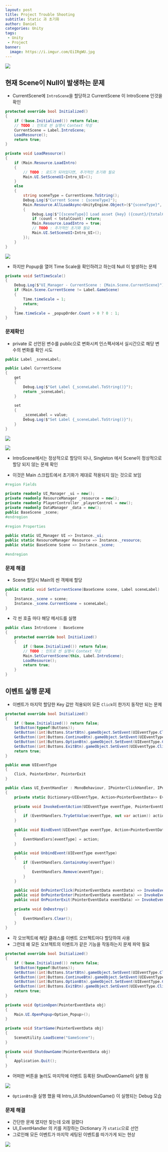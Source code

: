 ```yaml
---
layout: post
title: Project Trouble Shooting
subtitle: Static 과 초기화
author: Daniel
categories: Unity
tags: 
 - Unity
 - Project
banner:
  image: https://i.imgur.com/EiIRgWU.jpg
---
```

![](https://teamsparta.notion.site/image/https%3A%2F%2Fs3-us-west-2.amazonaws.com%2Fsecure.notion-static.com%2F573d499f-80ac-4e49-a243-d5079503ca40%2F3.png?table=block&id=d5e15def-1ac2-420f-9c62-49b36a9a637e&spaceId=83c75a39-3aba-4ba4-a792-7aefe4b07895&width=2000&userId=&cache=v2)

현재 Scene이 Null이 발생하는 문제
--

- CurrentScene에 `IntroScene`을 할당하고 CurrentScene 이 IntroScene 인것을 확인

```csharp
protected override bool Initialized()  
{  
    if (!base.Initialized()) return false;  
    // TODO : 인트로 씬 실행시 Context 작성   
    CurrentScene = Label.IntroScene;  
    LoadResource();  
    return true;  
}  
  
private void LoadResource()  
{  
    if (Main.Resource.LoadIntro)  
    {  
        // TODO : 로드가 되어있다면, 추가적인 초기화 필요  
        Main.UI.SetSceneUI<Intro_UI>();  
    }  
    else  
    {  
        string sceneType = CurrentScene.ToString();  
        Debug.Log($"Current Scene : {sceneType}");  
        Main.Resource.AllLoadAsync<UnityEngine.Object>($"{sceneType}", (key, count, totalCount) =>  
        {  
            Debug.Log($"[{sceneType}] Load asset {key} ({count}/{totalCount})");  
            if (count < totalCount) return;  
            Main.Resource.LoadIntro = true;  
            // TODO : 추가적인 초기화 필요  
            Main.UI.SetSceneUI<Intro_UI>();  
        });    
	}
}
```

![](https://i.imgur.com/EiIRgWU.jpg)

- 하지만 Popup을 열어 Time Scale을 확인하려고 하는데 Null 이 발생하는 문제

```csharp
private void SetTimeScale()  
{  
    Debug.Log($"UI_Manager - CurrentScene : {Main.Scene.CurrentScene}");  
    if (Main.Scene.CurrentScene != Label.GameScene)  
    {        
	    Time.timeScale = 1;  
        return;  
    }    
    Time.timeScale = _popupOrder.Count > 0 ? 0 : 1;  
}
```

### 문제확인

- private 로 선언된 변수를 public으로 변화시켜 인스펙서에서 실시간으로 해당 변수의 변화를 확인 시도

```csharp
public Label _sceneLabel;  

public Label CurrentScene  
{  
    get  
    {  
        Debug.Log($"Get Label {_sceneLabel.ToString()}");  
        return _sceneLabel;  
    }    
    
    set  
    {  
        _sceneLabel = value;  
        Debug.Log($"Set Label {_sceneLabel.ToString()}");  
    }
}
```

![](https://i.imgur.com/JTlqICf.jpg)

![](https://i.imgur.com/TfWEtko.jpg)

- IntroScene에서는 정상적으로 할당이 되나, Singleton 에서 Scene이 정상적으로 할당 되지 않는 문제 확인

- 이것은 Main 스크립트에서 초기화가 제대로 적용되지 않는 것으로 보임

```csharp
#region Fields  
  
private readonly UI_Manager _ui = new();  
private readonly ResourceManager _resource = new();  
private readonly PlayerController _playerControl = new();  
private readonly DataManager _data = new();  
public BaseScene _scene;   
#endregion  
  
#region Properties  
  
public static UI_Manager UI => Instance._ui;  
public static ResourceManager Resource => Instance._resource;  
public static BaseScene Scene => Instance._scene;  
  
#endregion
```


### 문제 해결

- Scene 할당시 Main의 씬 객체에 할당

```csharp
public static void SetCurrentScene(BaseScene scene, Label sceneLabel)  
{  
    Instance._scene = scene;  
    Instance._scene.CurrentScene = sceneLabel;  
}
```

- 각 씬 호출 마다 해당 메서드를 실행

```csharp
public class IntroScene : BaseScene  
{  
    protected override bool Initialized()  
    {        
	    if (!base.Initialized()) return false;  
        // TODO : 인트로 씬 실행시 Context 작성   
		Main.SetCurrentScene(this, Label.IntroScene);  
        LoadResource();  
        return true;  
    }
}
```



이벤트 실행 문제
--

- 이벤트가 마지막 할당한 Key 값만 적용되어 모든 `Click`이 한가지 동작만 되는 문제

```csharp
protected override bool Initialized()  
{  
    if (!base.Initialized()) return false;  
	SetButton(typeof(Buttons));  
	GetButton((int)Buttons.StartBtn).gameObject.SetEvent(UIEventType.Click, StartGame);  
    GetButton((int)Buttons.ContinueBtn).gameObject.SetEvent(UIEventType.Click,StartGame);  
    GetButton((int)Buttons.OptionBtn).gameObject.SetEvent(UIEventType.Click,OptionOpen);  
    GetButton((int)Buttons.ExitBtn).gameObject.SetEvent(UIEventType.Click, ShutdownGame);  
    return true;  
}
```

```csharp
public enum UIEventType  
{  
    Click, PointerEnter, PointerExit  
}  

public class UI_EventHandler : MonoBehaviour, IPointerClickHandler, IPointerEnterHandler, IPointerExitHandler  
{  
    private static Dictionary<UIEventType, Action<PointerEventData>> EventHandlers = new();  
  
    private void InvokeEventAction(UIEventType eventType, PointerEventData eventData)  
    {        
	    if (EventHandlers.TryGetValue(eventType, out var action)) action?.Invoke(eventData);  
    }  
    
    public void BindEvent(UIEventType eventType, Action<PointerEventData> action)  
    {        
	    EventHandlers[eventType] = action;  
    }  
    
    public void UnbindEvent(UIEventType eventType)  
    {        
	    if (EventHandlers.ContainsKey(eventType))  
        {  
            EventHandlers.Remove(eventType);  
        }  
    }  
  
    public void OnPointerClick(PointerEventData eventData) => InvokeEventAction(Click, eventData);  
    public void OnPointerEnter(PointerEventData eventData) => InvokeEventAction(PointerEnter, eventData);  
    public void OnPointerExit(PointerEventData eventData) => InvokeEventAction(PointerExit, eventData);  
  
    private void OnDestroy()  
    {        
	    EventHandlers.Clear();  
    }
}
```

- 각 오브젝트에 해당 클래스를 이벤트 오브젝트마다 할당하여 사용
- 그런데 왜 모든 오브젝트의 이벤트가 같은 기능을 작동하는지 문제 파악 필요

```csharp
protected override bool Initialized()  
{  
    if (!base.Initialized()) return false;  
    SetButton(typeof(Buttons));  
    GetButton((int)Buttons.StartBtn).gameObject.SetEvent(UIEventType.Click, StartGame);  
    GetButton((int)Buttons.ContinueBtn).gameObject.SetEvent(UIEventType.Click,StartGame);  
    GetButton((int)Buttons.OptionBtn).gameObject.SetEvent(UIEventType.Click,OptionOpen);  
    GetButton((int)Buttons.ExitBtn).gameObject.SetEvent(UIEventType.Click, ShutdownGame);  
    return true;  
}  
  
private void OptionOpen(PointerEventData obj)  
{  
    Main.UI.OpenPopup<Option_Popup>();  
}  
  
private void StartGame(PointerEventData obj)  
{  
    SceneUtility.LoadScene("GameScene");  
}  
  
private void ShutdownGame(PointerEventData obj)  
{  
    Application.Quit();  
}
```

- 어떠한 버튼을 눌러도 마지막에 이벤트 등록된 ShutDownGame이 실행 됨

![](https://i.imgur.com/5KERJaj.jpg)

- `OptionBtn`을 실행 했을 때 Intro_UI.ShutdownGame() 이 실행되는 Debug 모습

### 문제 해결

- 간단한 문제 였지만 찾는데 오래 걸렸다
- UI_EventHandler 의 키를 저장하는 Dictionary 가 `static`으로 선언
- 그로인해 모든 이벤트가 마지막 세팅된 이벤트를 따가가게 되는 현상

![](https://i.imgur.com/6TjS1UH.jpg)
